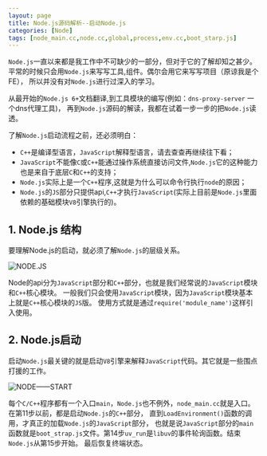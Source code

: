 ```yaml
---
layout: page
title: Node.js源码解析--启动Node.js
categories: [Node]
tags: [node_main.cc,node.cc,global,process,env.cc,boot_starp.js]
---
```


`Node.js`一直以来都是我工作中不可缺少的一部分，但对于它的了解却知之甚少。
平常的时候只会用`Node.js`来写写工具,组件。偶尔会用它来写写项目（原谅我是个FE），
所以并没有对`Node.js`进行过深入的学习。

从最开始的`Node.js 6+`文档翻译,到工具模块的编写(例如：`dns-proxy-server` 一个dns代理工具)，
再到`Node.js`源码的解读，我都在试着一步一步的把`Node.js`读透。

了解`Node.js`启动流程之前，还必须明白：

*  `C++`是编译型语言，`JavaScript`解释型语言，请去查查再继续往下看；
*  `JavaScript`不能像`C`或`C++`能通过操作系统直接访问文件,`Node.js`它的这种能力也是来自于底层`C`和`C++`的支持；
*  `Node.js`实际上是一个`C++`程序,这就是为什么可以命令行执行`node`的原因；
*  `Node.js`的`JS`部分只提供api,`C++`才执行`JavaScript`(实际上目前是`Node.js`里面依赖的基础模块`V8`引擎执行的)。

## 1. Node.js 结构
要理解Node.js的启动，就必须了解`Node.js`的层级关系。

![NODE.JS]({{site.baseurl}}/images/2016/1215_02.png)

Node的api分为`JavaScript`部分和`C++`部分，也就是我们经常说的`JavaScript`模块和`C++`核心模块。
一般我们只会使用`JavaScript`模块，因为`JavaScript`模块基本上就是`C++`核心模块的`JS`版。
使用方式就是通过`require('module_name')`这样引入使用。

## 2. Node.js启动
启动`Node.js`最关键的就是启动`V8`引擎来解释`JavaScript`代码。其它就是一些围点打援的工作。

![NODE——START]({{site.baseurl}}/images/2016/1215_01.png)


每个`C/C++`程序都有一个入口`main`，`Node.js`也不例外，`node_main.cc`就是入口。在第11步以前，都是启动`Node.js`的`C++`部分，
直到`LoadEnvironment()`函数的调用，才真正的加载`Node.js`的`JavaScript`部分，
也就是说`JavaScript`部分的`main`函数就是`boot_strap.js`文件。第14步`uv_run`是`libuv`的事件轮询函数。结束`Node.js`从第15步开始。
最后恢复终端状态。

